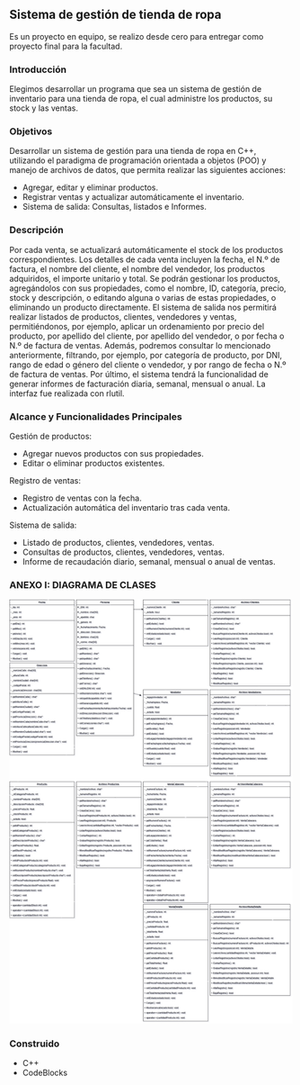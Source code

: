 ## Sistema de gestión de tienda de ropa

Es un proyecto en equipo, se realizo desde cero para entregar como proyecto final para la facultad.

### Introducción

Elegimos desarrollar un programa que sea un sistema de gestión de inventario para una tienda de ropa, el cual administre los productos, su stock y las ventas.

### Objetivos

Desarrollar un sistema de gestión para una tienda de ropa en C++, utilizando el paradigma de programación orientada a objetos (POO) y manejo de archivos de datos, que permita realizar las siguientes acciones:

- Agregar, editar y eliminar productos.
- Registrar ventas y actualizar automáticamente el inventario.
- Sistema de salida: Consultas, listados e Informes.

### Descripción

Por cada venta, se actualizará automáticamente el stock de los productos correspondientes. Los detalles de cada venta incluyen la fecha, el N.º de factura, el nombre del cliente, el nombre del vendedor, los productos adquiridos, el importe unitario y total.
Se podrán gestionar los productos, agregándolos con sus propiedades, como el nombre, ID, categoría, precio, stock y descripción, o editando alguna o varias de estas propiedades, o eliminando un producto directamente.
El sistema de salida nos permitirá realizar listados de productos, clientes, vendedores y ventas, permitiéndonos, por ejemplo, aplicar un ordenamiento por precio del producto, por apellido del cliente, por apellido del vendedor, o por fecha o N.º de factura de ventas. Además, podremos consultar lo mencionado anteriormente, filtrando, por ejemplo, por categoría de producto, por DNI, rango de edad o género del cliente o vendedor, y por rango de fecha o N.º de factura de ventas. Por último, el sistema tendrá la funcionalidad de generar informes de facturación diaria, semanal, mensual o anual.
La interfaz fue realizada con rlutil.

### Alcance y Funcionalidades Principales

Gestión de productos:
- Agregar nuevos productos con sus propiedades.
- Editar o eliminar productos existentes.

Registro de ventas: 
- Registro de ventas con la fecha.
- Actualización automática del inventario tras cada venta.

Sistema de salida:
- Listado de productos, clientes, vendedores, ventas.
- Consultas de productos, clientes, vendedores, ventas.
- Informe de recaudación diario, semanal, mensual o anual de ventas.

### ANEXO I: DIAGRAMA DE CLASES

![image](/assets/diagramaDeClasesTPIntegradorDrawio.png)

### Construido
- C++
- CodeBlocks
